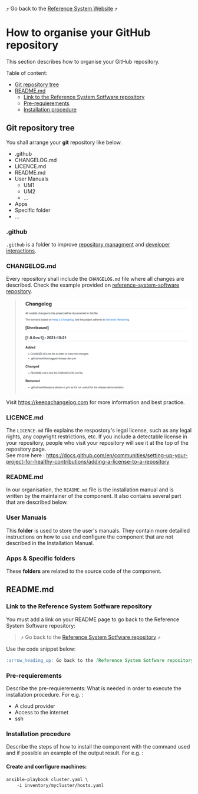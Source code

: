 :arrow_heading_up: Go back to the [Reference System Website](https://referencesystem.copernicus.eu/) :arrow_heading_up:

# How to organise your GitHub repository
This section describes how to organise your GitHub repository.

Table of content:
- [Git repository tree](#git-repository-tree)
- [README.md](#readmemd-1)
  - [Link to the Reference System Sotfware repository](#link-to-the-reference-system-sotfware-repository)
  - [Pre-requierements](#pre-requierements)
  - [Installation procedure](#installation-procedure)

## Git repository tree
You shall arrange your **git** repository like below.

- .github
- CHANGELOG.md
- LICENCE.md
- README.md
- User Manuals
  - UM1
  - UM2
  - …
- Apps
- Specific folder
- …

### .github
`.github` is a folder to improve [repository managment](https://docs.github.com/en/communities/setting-up-your-project-for-healthy-contributions/creating-a-default-community-health-file) and [developer interactions](https://docs.github.com/en/actions/learn-github-actions/understanding-github-actions).

### CHANGELOG.md
Every repository shall include the `CHANGELOG.md` file where all changes are described. Check the example provided on [reference-system-software repository](https://github.com/COPRS/reference-system-software/blob/release/CHANGELOG.md).

> ![Example of CHANGELOG.md file](/.github/assets/images/changelog.png)

Visit https://keepachangelog.com for more information and best practice.

### LICENCE.md
The `LICENCE.md` file explains the respostory's legal license, such as any legal rights, any copyright restrictions, etc. If you include a detectable license in your repository, people who visit your repository will see it at the top of the repository page.  
See more here : https://docs.github.com/en/communities/setting-up-your-project-for-healthy-contributions/adding-a-license-to-a-repository

### README.md
In our organisation, the `README.md` file is the installation manual and is written by the maintainer of the component. It also contains several part that are described below.

### User Manuals
This **folder** is used to store the user's manuals. They contain more detailled instructions on how to use and configure the component that are not described in the Installation Manual.

### Apps & Specific folders
These **folders** are related to the source code of the component.

## README.md
### Link to the Reference System Sotfware repository
You must add a link on your README page to go back to the Reference System Software repository:  
> :arrow_heading_up: Go back to the [Reference System Sotfware repository](https://github.com/COPRS/reference-system-software) :arrow_heading_up:  

Use the code snippet below:  
```Markdown
:arrow_heading_up: Go back to the [Reference System Sotfware repository](https://github.com/COPRS/reference-system-software) :arrow_heading_up:
```

### Pre-requierements
Describe the pre-requierements: What is needed in order to execute the installation procedure. For e.g. :
- A cloud provider
- Access to the internet
- ssh

### Installation procedure
Describe the steps of how to install the component with the command used and if possible an example of the output result. For e.g. :
#### Create and configure machines:
```shellsession
ansible-playbook cluster.yaml \
    -i inventory/mycluster/hosts.yaml
```

